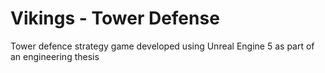 # Vikings - Tower Defense
 Tower defence strategy game developed using Unreal Engine 5 as part of an engineering thesis
